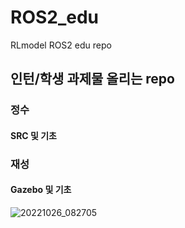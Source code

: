 # ROS2_edu
RLmodel ROS2 edu repo

## 인턴/학생 과제물 올리는 repo
### 정수
#### SRC 및 기초
### 재성
#### Gazebo 및 기초

![20221026_082705](https://user-images.githubusercontent.com/32663016/219499373-80b9a6b0-b7dc-4dbf-b174-84ab3e86d004.jpg)
